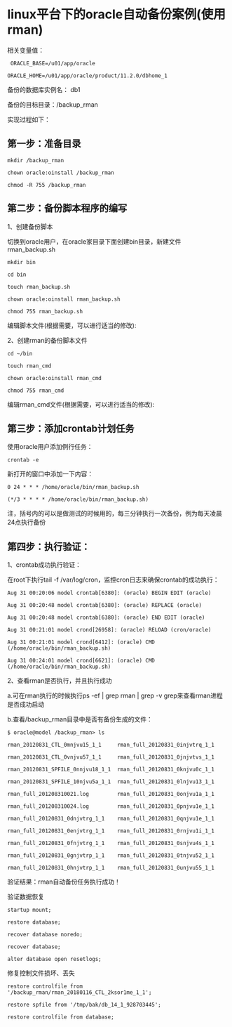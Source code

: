 # linux平台下的oracle自动备份案例(使用rman)

相关变量值：

     ORACLE_BASE=/u01/app/oracle

    ORACLE_HOME=/u01/app/oracle/product/11.2.0/dbhome_1

备份的数据库实例名：  db1

备份的目标目录：/backup_rman

实现过程如下：

## 第一步：准备目录
    mkdir /backup_rman

    chown oracle:oinstall /backup_rman

    chmod -R 755 /backup_rman

## 第二步：备份脚本程序的编写
1、创建备份脚本

切换到oracle用户，在oracle家目录下面创建bin目录，新建文件rman_backup.sh

    mkdir bin

    cd bin

    touch rman_backup.sh

    chown oracle:oinstall rman_backup.sh

    chmod 755 rman_backup.sh

编辑脚本文件(根据需要，可以进行适当的修改):

2、创建rman的备份脚本文件

    cd ~/bin 

    touch rman_cmd

    chown oracle:oinstall rman_cmd

    chmod 755 rman_cmd

编辑rman_cmd文件(根据需要，可以进行适当的修改):

## 第三步：添加crontab计划任务

使用oracle用户添加例行任务：

    crontab -e

新打开的窗口中添加一下内容：

    0 24 * * * /home/oracle/bin/rman_backup.sh

    (*/3 * * * * /home/oracle/bin/rman_backup.sh)

注，括号内的可以是做测试的时候用的，每三分钟执行一次备份，例为每天凌晨24点执行备份

## 第四步：执行验证：

1、crontab成功执行验证：

在root下执行tail -f /var/log/cron，监控cron日志来确保crontab的成功执行：

    Aug 31 00:20:06 model crontab[6380]: (oracle) BEGIN EDIT (oracle)

    Aug 31 00:20:48 model crontab[6380]: (oracle) REPLACE (oracle)

    Aug 31 00:20:48 model crontab[6380]: (oracle) END EDIT (oracle)

    Aug 31 00:21:01 model crond[26958]: (oracle) RELOAD (cron/oracle)

    Aug 31 00:21:01 model crond[6412]: (oracle) CMD (/home/oracle/bin/rman_backup.sh)

    Aug 31 00:24:01 model crond[6621]: (oracle) CMD (/home/oracle/bin/rman_backup.sh)

2、查看rman是否执行，并且执行成功

a.可在rman执行的时候执行ps -ef | grep rman | grep -v grep来查看rman进程是否成功启动

b.查看/backup_rman目录中是否有备份生成的文件：

    $ oracle@model /backup_rman> ls

    rman_20120831_CTL_0mnjvu15_1_1     rman_full_20120831_0injvtrq_1_1

    rman_20120831_CTL_0vnjvu57_1_1     rman_full_20120831_0jnjvtvs_1_1

    rman_20120831_SPFILE_0nnjvu18_1_1  rman_full_20120831_0knjvu0c_1_1

    rman_20120831_SPFILE_10njvu5a_1_1  rman_full_20120831_0lnjvu13_1_1

    rman_full_201208310021.log         rman_full_20120831_0onjvu1a_1_1

    rman_full_201208310024.log         rman_full_20120831_0pnjvu1e_1_1

    rman_full_20120831_0dnjvtrg_1_1    rman_full_20120831_0qnjvu1e_1_1

    rman_full_20120831_0enjvtrg_1_1    rman_full_20120831_0rnjvu1i_1_1

    rman_full_20120831_0fnjvtrg_1_1    rman_full_20120831_0snjvu4s_1_1

    rman_full_20120831_0gnjvtrp_1_1    rman_full_20120831_0tnjvu52_1_1

    rman_full_20120831_0hnjvtrp_1_1    rman_full_20120831_0unjvu55_1_1

验证结果：rman自动备份任务执行成功！ 

验证数据恢复

    startup mount;

    restore database;

    recover database noredo;

    recover database;

    alter database open resetlogs;

修复控制文件损坏、丢失

    restore controlfile from '/backup_rman/rman_20180116_CTL_2ksor1me_1_1';

    restore spfile from '/tmp/bak/db_14_1_928703445'; 

    restore controlfile from database;
